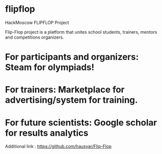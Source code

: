 # flipflop
HackMoscow FLIPFLOP Project

Flip-Flop project is a platform that unites school students, trainers, mentors and  competitions organizers. 
# For participants and organizers: Steam for olympiads! 
# For trainers: Marketplace for advertising/system for training. 
# For future scientists: Google scholar for results analytics

Additional link : https://github.com/hausyar/Flip-Flop
